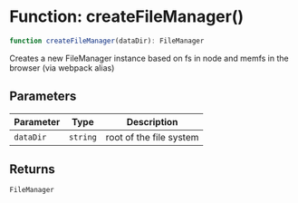 # Function: createFileManager()

```ts
function createFileManager(dataDir): FileManager
```

Creates a new FileManager instance based on fs in node and memfs in the browser (via webpack alias)

## Parameters

| Parameter | Type | Description |
| ------ | ------ | ------ |
| `dataDir` | `string` | root of the file system |

## Returns

`FileManager`
